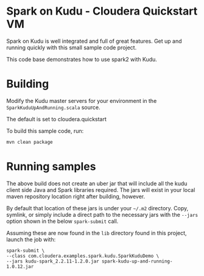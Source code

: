 # Spark on Kudu - Cloudera Quickstart VM

Spark on Kudu is well integrated and full of great features. Get up and
running quickly with this small sample code project.

This code base demonstrates how to use spark2 with Kudu.

# Building

Modify the Kudu master servers for your environment in the
`SparkKuduUpAndRunning.scala` source.

The default is set to cloudera.quickstart

To build this sample code, run:

```sh
mvn clean package
```

# Running samples

The above build does not create an uber jar that will include all the kudu
client side Java and Spark libraries required. The jars will exist in your local
maven repository location right after building, however.

By default that location of these jars is under your `~/.m2` directory. Copy,
symlink, or simply include a direct path to the necessary jars with the `--jars`
option shown in the below `spark-submit` call.

Assuming these are now found in the `lib` directory found in this project,
launch the job with:

```
spark-submit \
--class com.cloudera.examples.spark.kudu.SparkKuduDemo \
--jars kudu-spark_2.2.11-1.2.0.jar spark-kudu-up-and-running-1.0.12.jar
```

